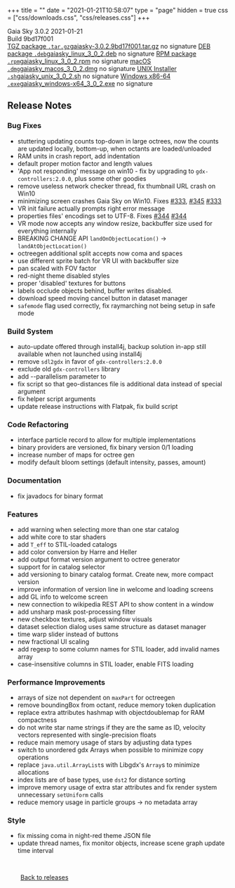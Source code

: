 +++
title = ""
date = "2021-01-21T10:58:07"
type = "page"
hidden = true
css = ["css/downloads.css", "css/releases.css"]
+++

<div class="download-container">
<div id="download-title">
<i class="fa-solid fa-tag"></i>
Gaia Sky <span class="downloads-version">3.0.2</span> 
<time class="downloads-releasedate" datetime="2021-01-21T10:58:07" title="Published: 2021-01-21T10:58:07"><i class="fa-solid fa-calendar"></i> 2021-01-21</time>
<div class="downloads-build">Build 9bd17f001</div></div>
<div class="download-section">
<a href="https://gaia.ari.uni-heidelberg.de/gaiasky/releases/3.0.2.9bd17f001/gaiasky-3.0.2.9bd17f001.tar.gz" class="download-button"><i class="fa-solid fa-file-zipper"></i> TGZ package <code>.tar.gz</code><span class="download-sub">gaiasky-3.0.2.9bd17f001.tar.gz</span></a>
<span class="signature">no signature</span>
<a href="https://gaia.ari.uni-heidelberg.de/gaiasky/releases/3.0.2.9bd17f001/gaiasky_linux_3_0_2.deb" class="download-button"><i class="fa-brands fa-debian"></i> DEB package <code>.deb</code><span class="download-sub">gaiasky_linux_3_0_2.deb</span></a>
<span class="signature">no signature</span>
<a href="https://gaia.ari.uni-heidelberg.de/gaiasky/releases/3.0.2.9bd17f001/gaiasky_linux_3_0_2.rpm" class="download-button"><i class="fa-brands fa-fedora"></i> RPM package <code>.rpm</code><span class="download-sub">gaiasky_linux_3_0_2.rpm</span></a>
<span class="signature">no signature</span>
<a href="https://gaia.ari.uni-heidelberg.de/gaiasky/releases/3.0.2.9bd17f001/gaiasky_macos_3_0_2.dmg" class="download-button"><i class="fa-brands fa-apple"></i> macOS <code>.dmg</code><span class="download-sub">gaiasky_macos_3_0_2.dmg</span></a>
<span class="signature">no signature</span>
<a href="https://gaia.ari.uni-heidelberg.de/gaiasky/releases/3.0.2.9bd17f001/gaiasky_unix_3_0_2.sh" class="download-button"><i class="fa fa-terminal"></i> UNIX Installer <code>.sh</code><span class="download-sub">gaiasky_unix_3_0_2.sh</span></a>
<span class="signature">no signature</span>
<a href="https://gaia.ari.uni-heidelberg.de/gaiasky/releases/3.0.2.9bd17f001/gaiasky_windows-x64_3_0_2.exe" class="download-button"><i class="fa-brands fa-windows"></i> Windows x86-64 <code>.exe</code><span class="download-sub">gaiasky_windows-x64_3_0_2.exe</span></a>
<span class="signature">no signature</span>
</div>
</div>

<section class="release-notes">

# Release Notes

### Bug Fixes
- stuttering updating counts top-down in large octrees, now the counts are updated locally, bottom-up, when octants are loaded/unloaded 
- RAM units in crash report, add indentation 
- default proper motion factor and length values 
- 'App not responding' message on win10 - fix by upgrading to `gdx-controllers:2.0.0`, plus some other goodies 
- remove useless network checker thread, fix thumbnail URL crash on Win10 
- minimizing screen crashes Gaia Sky on Win10. Fixes [#333](https://gitlab.com/langurmonkey/gaiasky/issues/333), [#345](https://gitlab.com/langurmonkey/gaiasky/issues/345) [#333](https://gitlab.com/langurmonkey/gaiasky/issues/333) 
- VR init failure actually prompts right error message 
- properties files' encodings set to UTF-8. Fixes [#344](https://gitlab.com/langurmonkey/gaiasky/issues/344) [#344](https://gitlab.com/langurmonkey/gaiasky/issues/344) 
- VR mode now accepts any window resize, backbuffer size used for everything internally 
- BREAKING CHANGE API `landOnObjectLocation()` -> `landAtObjectLocation()` 
- octreegen additional split accepts now coma and spaces 
- use different sprite batch for VR UI with backbuffer size 
- pan scaled with FOV factor 
- red-night theme disabled styles 
- proper 'disabled' textures for buttons 
- labels occlude objects behind, buffer writes disabled. 
- download speed moving cancel button in dataset manager 
- `safemode` flag used correctly, fix raymarching not being setup in safe mode 

### Build System
- auto-update offered through install4j, backup solution in-app still available when not launched using install4j 
- remove `sdl2gdx` in favor of `gdx-controllers:2.0.0`
- exclude old `gdx-controllers` library 
- add --parallelism parameter to 
- fix script so that geo-distances file is additional data instead of special argument 
- fix helper script arguments
- update release instructions with Flatpak, fix build script 

### Code Refactoring
- interface particle record to allow for multiple implementations 
- binary providers are versioned, fix binary version 0/1 loading 
- increase number of maps for octree gen 
- modify default bloom settings (default intensity, passes, amount) 

### Documentation
- fix javadocs for binary format

### Features
- add warning when selecting more than one star catalog 
- add white core to star shaders 
- add `T_eff` to STIL-loaded catalogs 
- add color conversion by Harre and Heller 
- add output format version argument to octree generator 
- support for  in catalog selector 
- add versioning to binary catalog format. Create new, more compact version 
- improve information of version line in welcome and loading screens 
- add GL info to welcome screen 
- new connection to wikipedia REST API to show content in a window 
- add unsharp mask post-processing filter 
- new checkbox textures, adjust window visuals 
- dataset selection dialog uses same structure as dataset manager 
- time warp slider instead of buttons 
- new fractional UI scaling
- add regexp to some column names for STIL loader, add invalid names array 
- case-insensitive columns in STIL loader, enable FITS loading 

### Performance Improvements
- arrays of size not dependent on `maxPart` for octreegen 
- remove boundingBox from octant, reduce memory token duplication 
- replace extra attributes hashmap with objectdoublemap for RAM compactness 
- do not write star name strings if they are the same as ID, velocity vectors represented with single-precision floats 
- reduce main memory usage of stars by adjusting data types 
- switch to unordered gdx Arrays when possible to minimize copy operations 
- replace `java.util.ArrayList`s with Libgdx's `Array`s to minimize allocations 
- index lists are of base types, use `dst2` for distance sorting 
- improve memory usage of extra star attributes and fix render system unnecessary `setUniform` calls 
- reduce memory usage in particle groups -> no metadata array 

### Style
- fix missing coma in night-red theme JSON file 
- update thread names, fix monitor objects, increase scene graph update time interval 

</section>


<p class="center-text" style="padding: 30px;">
<i class="fa-solid fa-circle-arrow-left"></i> <a href="/downloads/releases">Back to releases</a>
</p>
